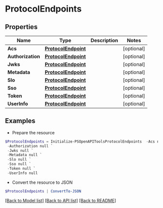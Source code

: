 # ProtocolEndpoints
## Properties

Name | Type | Description | Notes
------------ | ------------- | ------------- | -------------
**Acs** | [**ProtocolEndpoint**](ProtocolEndpoint.md) |  | [optional] 
**Authorization** | [**ProtocolEndpoint**](ProtocolEndpoint.md) |  | [optional] 
**Jwks** | [**ProtocolEndpoint**](ProtocolEndpoint.md) |  | [optional] 
**Metadata** | [**ProtocolEndpoint**](ProtocolEndpoint.md) |  | [optional] 
**Slo** | [**ProtocolEndpoint**](ProtocolEndpoint.md) |  | [optional] 
**Sso** | [**ProtocolEndpoint**](ProtocolEndpoint.md) |  | [optional] 
**Token** | [**ProtocolEndpoint**](ProtocolEndpoint.md) |  | [optional] 
**UserInfo** | [**ProtocolEndpoint**](ProtocolEndpoint.md) |  | [optional] 

## Examples

- Prepare the resource
```powershell
$ProtocolEndpoints = Initialize-PSOpenAPIToolsProtocolEndpoints  -Acs null `
 -Authorization null `
 -Jwks null `
 -Metadata null `
 -Slo null `
 -Sso null `
 -Token null `
 -UserInfo null
```

- Convert the resource to JSON
```powershell
$ProtocolEndpoints | ConvertTo-JSON
```

[[Back to Model list]](../README.md#documentation-for-models) [[Back to API list]](../README.md#documentation-for-api-endpoints) [[Back to README]](../README.md)

